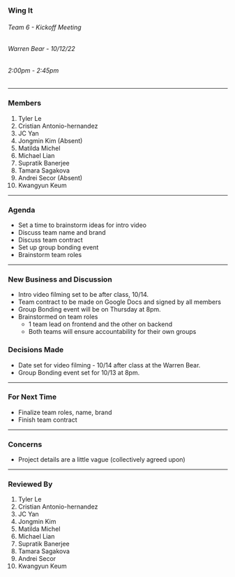 ### Wing It

###### Team 6 - Kickoff Meeting

###### Warren Bear - 10/12/22

###### 2:00pm - 2:45pm

<hr>

### Members

1. Tyler Le
2. Cristian Antonio-hernandez
3. JC Yan
4. Jongmin Kim (Absent)
5. Matilda Michel
6. Michael Lian
7. Supratik Banerjee
8. Tamara Sagakova
9. Andrei Secor (Absent)
10. Kwangyun Keum

<hr>

### Agenda

- Set a time to brainstorm ideas for intro video
- Discuss team name and brand
- Discuss team contract
- Set up group bonding event
- Brainstorm team roles

<hr>

### New Business and Discussion

- Intro video filming set to be after class, 10/14.
- Team contract to be made on Google Docs and signed by all members
- Group Bonding event will be on Thursday at 8pm.
- Brainstormed on team roles
  - 1 team lead on frontend and the other on backend
  - Both teams will ensure accountability for their own groups

### Decisions Made

- Date set for video filming - 10/14 after class at the Warren Bear.
- Group Bonding event set for 10/13 at 8pm.

<hr>

### For Next Time

- Finalize team roles, name, brand
- Finish team contract

<hr>

### Concerns

- Project details are a little vague (collectively agreed upon)
<hr>

### Reviewed By

1. Tyler Le
2. Cristian Antonio-hernandez
3. JC Yan
4. Jongmin Kim
5. Matilda Michel
6. Michael Lian
7. Supratik Banerjee
8. Tamara Sagakova
9. Andrei Secor
10. Kwangyun Keum

